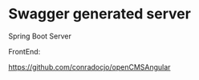 # Swagger generated server

Spring Boot Server 

FrontEnd:

https://github.com/conradocjo/openCMSAngular
